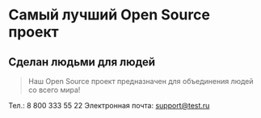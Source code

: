 # Самый лучший Open Source проект

## Сделан людьми для людей

> Наш Open Source проект предназначен для объединения людей со всего мира!

Тел.: 8 800 333 55 22
Электронная почта: support@test.ru

